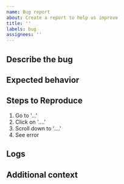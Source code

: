 ```yaml
---
name: Bug report
about: Create a report to help us improve
title: ''
labels: bug
assignees: ''
---
```


## Describe the bug

<!-- A clear and concise description of what the bug is. -->

## Expected behavior

<!-- A clear and concise description of what you expected to happen. -->

## Steps to Reproduce

<!-- Steps to reproduce the behavior. -->
<!-- To speed up the triaging of your request, try to reproduce the issue running super-linter locally, -->
<!-- pointing to a specific container image tag. -->
<!-- Remember to set ACTIONS_RUNNER_DEBUG=true for complete output -->
<!-- Example: -->
<!--
docker run \
  -e RUN_LOCAL=true \
  -e ACTIONS_RUNNER_DEBUG=true \
  -e DISABLE_ERRORS=false \
  -e ERROR_ON_MISSING_EXEC_BIT=true \
  -e LINTER_RULES_PATH=. \
  -e MULTI_STATUS=false \
  -e VALIDATE_ALL_CODEBASE=true \
  -v $(pwd):/tmp/lint \
  ghcr.io/github/super-linter:v3.13.5
-->

1. Go to '...'
1. Click on '....'
1. Scroll down to '....'
1. See error

## Logs

<!-- Report logs an to help explain your problem. -->

## Additional context

<!-- Add any other relevant information about the problem here. -->
